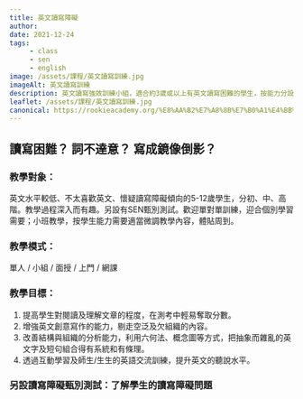 ```yaml
---
title: 英文讀寫障礙
author:
date: 2021-12-24
tags: 
     - class
     - sen
     - english
image: /assets/課程/英文讀寫訓練.jpg
imageAlt: 英文讀寫訓練
description: 英文讀寫強效訓練小組，適合約3歲或以上有英文讀寫困難的學生，按能力分設3個學習階段，針對式教學，照顧不同學習需要。
leaflet: /assets/課程/英文讀寫訓練.jpg
canonical: https://rookieacademy.org/%E8%AA%B2%E7%A8%8B%E7%B0%A1%E4%BB%8B/%E8%8B%B1%E6%96%87%E8%AE%80%E5%AF%AB%E8%A8%93%E7%B7%B4/
---
```




## 讀寫困難？ 詞不達意？ 寫成鏡像倒影？


### 教學對象：

英文水平較低、不太喜歡英文、懷疑讀寫障礙傾向的5-12歲學生，分初、中、高階。教學過程深入而有趣。另設有SEN甄別測試。歡迎單對單訓練，迎合個別學習需要；小班教學，按學生能力需要適當微調教學內容，體貼周到。

### 教學模式：

單人 / 小組 / 面授 / 上門 / 網課

### 教學目標：

1. 提高學生對閱讀及理解文章的程度，在測考中輕易奪取分數。
2. 增強英文創意寫作的能力，剔走空泛及欠組織的內容。
3. 改善結構與組織的分析能力，利用六何法、概念圖等方式，把抽象而雜亂的英文字及短句組合得有系統和有條理。
4. 透過互動學習及師生/生生的英語交流訓練，提升英文的聽說水平。



### 另設讀寫障礙甄別測試：了解學生的讀寫障礙問題